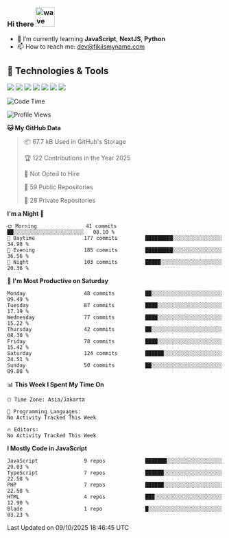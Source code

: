 ### Hi there <img src="https://i.ibb.co/q0Hx1KK/wave.gif" alt="wave" width="45px">

- 🌱 I’m currently learning **JavaScript**, **NextJS**, **Python**
- 📫 How to reach me: dev@fikiismyname.com

## 🔧 Technologies & Tools

![](https://img.shields.io/badge/OS-Linux-informational?style=flat&logo=linux&logoColor=white&color=2bbc8a)
![](https://img.shields.io/badge/OS-Windows-informational?style=flat&logo=windows&logoColor=white&color=2bbc8a)
![](https://img.shields.io/badge/OS-Android-informational?style=flat&logo=android&logoColor=white&color=2bbc8a)
![](https://img.shields.io/badge/Code-JavaScript-informational?style=flat&logo=javascript&logoColor=white&color=2bbc8a)
![](https://img.shields.io/badge/Code-Python-informational?style=flat&logo=python&logoColor=white&color=2bbc8a)
![](https://img.shields.io/badge/Code-Next-informational?style=flat&logo=next.js&logoColor=white&color=2bbc8a)
![](https://img.shields.io/badge/Shell-Bash-informational?style=flat&logo=gnu-bash&logoColor=white&color=2bbc8a)

<!--START_SECTION:waka-->
![Code Time](http://img.shields.io/badge/Code%20Time-129%20hrs%2053%20mins-blue)

![Profile Views](http://img.shields.io/badge/Profile%20Views-0-blue)

**🐱 My GitHub Data** 

> 📦 67.7 kB Used in GitHub's Storage 
 > 
> 🏆 122 Contributions in the Year 2025
 > 
> 🚫 Not Opted to Hire
 > 
> 📜 59 Public Repositories 
 > 
> 🔑 28 Private Repositories 
 > 
**I'm a Night 🦉** 

```text
🌞 Morning                41 commits          ██░░░░░░░░░░░░░░░░░░░░░░░   08.10 % 
🌆 Daytime                177 commits         █████████░░░░░░░░░░░░░░░░   34.98 % 
🌃 Evening                185 commits         █████████░░░░░░░░░░░░░░░░   36.56 % 
🌙 Night                  103 commits         █████░░░░░░░░░░░░░░░░░░░░   20.36 % 
```
📅 **I'm Most Productive on Saturday** 

```text
Monday                   48 commits          ██░░░░░░░░░░░░░░░░░░░░░░░   09.49 % 
Tuesday                  87 commits          ████░░░░░░░░░░░░░░░░░░░░░   17.19 % 
Wednesday                77 commits          ████░░░░░░░░░░░░░░░░░░░░░   15.22 % 
Thursday                 42 commits          ██░░░░░░░░░░░░░░░░░░░░░░░   08.30 % 
Friday                   78 commits          ████░░░░░░░░░░░░░░░░░░░░░   15.42 % 
Saturday                 124 commits         ██████░░░░░░░░░░░░░░░░░░░   24.51 % 
Sunday                   50 commits          ██░░░░░░░░░░░░░░░░░░░░░░░   09.88 % 
```


📊 **This Week I Spent My Time On** 

```text
🕑︎ Time Zone: Asia/Jakarta

💬 Programming Languages: 
No Activity Tracked This Week

🔥 Editors: 
No Activity Tracked This Week
```

**I Mostly Code in JavaScript** 

```text
JavaScript               9 repos             ███████░░░░░░░░░░░░░░░░░░   29.03 % 
TypeScript               7 repos             ██████░░░░░░░░░░░░░░░░░░░   22.58 % 
PHP                      7 repos             ██████░░░░░░░░░░░░░░░░░░░   22.58 % 
HTML                     4 repos             ███░░░░░░░░░░░░░░░░░░░░░░   12.90 % 
Blade                    1 repo              █░░░░░░░░░░░░░░░░░░░░░░░░   03.23 % 
```




 Last Updated on 09/10/2025 18:46:45 UTC
<!--END_SECTION:waka-->
